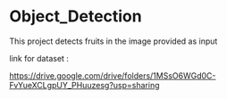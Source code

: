 # Object_Detection
This project detects fruits in the image provided as input

link for dataset :

https://drive.google.com/drive/folders/1MSsO6WGd0C-FvYueXCLgpUY_PHuuzesg?usp=sharing

